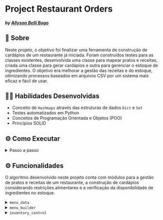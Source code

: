 # Project Restaurant Orders
#### _by [Allyson Belli Bogo](https://www.linkedin.com/in/allysonbogo/)_

## :page_with_curl: Sobre

Neste projeto, o objetivo foi finalizar uma ferramenta de construção de cardápios de um restaurante já iniciada. Foram construídos testes para as classes existentes, desenvolvida uma classe para mapear pratos e receitas, criada uma classe para gerar cardápios e outra para gerenciar o estoque de ingredientes. O objetivo era melhorar a gestão das receitas e do estoque, otimizando processos baseados em arquivos CSV por um sistema mais eficaz e fácil de usar.


## :man_technologist: Habilidades Desenvolvidas

* Conceito de <code>Hashmaps</code> através das estruturas de dados <code>Dict</code> e <code>Set</code>
* Testes automatizados em Python
* Conceitos de Programação Orientada e Objetos (POO)
* Princípios SOLID


## ⚙️ Como Executar

<details>
  <summary> Passo a passo </summary>
  <br>

  1. Clone o repositório em uma pasta de preferência

  ```
  git clone git@github.com:allysonbogo/project-restaurant-orders.git
  ```
  2. Entre na pasta raíz do projeto e crie o ambiente virtual para o projeto

  ```
  python3 -m venv .venv && source .venv/bin/activate
  ```
  3. Instale as dependências

  ```
  python3 -m pip install -r dev-requirements.txt
  ```
</details>


## ⚙️ Funcionalidades

O algoritmo desenvolvido neste projeto conta com módulos para a gestão de pratos e receitas de um restaurante, a construção de cardápios considerando restrições alimentares e a verificação da disponibilidade de ingredientes no estoque.

<details>
  <summary> <code>menu_data</code> </summary>
  
  Esse módulo realiza a leitura do arquivo CSV que contém as informações do cardápio do restaurante e faz o relacionamento do prato com sua respectiva receita, detalhando ingredientes e quantidades.

</details>

<details>
  <summary> <code>menu_builder</code> </summary>
  
  Esse módulo inclui uma classe que integra cardápios e estoque, permitindo filtrar pratos de acordo com restrições alimentares ou que não tenham quantidade suficiente de ingredientes em estoque.

</details>

<details>
  <summary> <code>inventory_control</code> </summary>
  
  Esse módulo inclui um método para a verificação da disponibilidade em estoque de ingredientes de determinadas receitas, passadas como parâmetro para o método. Além disso, também conta com um método que realiza a subtração destes ingredientes do estoque. A subtração somente é realizada caso todos os ingredientes da receita estejam disponíveis em estoque.

</details>
<br>